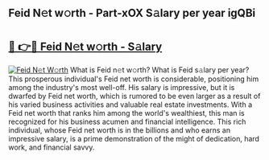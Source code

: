 ## Feid N𝚎t w𝚘rth - Part-xOX S𝚊lary per year igQBi

# <h2><a href="http://gc4r2fl.nevu.top/?p=Feid">🔗 👉🔴 Feid N𝚎t w𝚘rth - S𝚊lary</a></h2>

[![Feid N𝚎t W𝚘rth](https://i.imgur.com/Oavwk0R.jpeg)](http://gc4r2fl.nevu.top/?p=Feid)
What is Feid n𝚎t w𝚘rth? What is Feid s𝚊lary per year?
This prosperous individual's Feid net worth is considerable, positioning him among the industry's most well-off. His salary is impressive, but it is dwarfed by Feid net worth, which is rumored to be even larger as a result of his varied business activities and valuable real estate investments. With a Feid net worth that ranks him among the world's wealthiest, this man is recognized for his business acumen and financial intelligence. This rich individual, whose Feid net worth is in the billions and who earns an impressive salary, is a prime demonstration of the might of dedication, hard work, and financial savvy.
